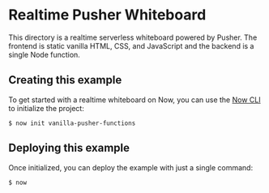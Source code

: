 # Realtime Pusher Whiteboard

This directory is a realtime serverless whiteboard powered by Pusher. The frontend is static vanilla HTML, CSS, and JavaScript and the backend is a single Node function.

## Creating this example

To get started with a realtime whiteboard on Now, you can use the [Now CLI](https://zeit.co/download) to initialize the project:

```shell
$ now init vanilla-pusher-functions
```

## Deploying this example

Once initialized, you can deploy the example with just a single command:

```shell
$ now
```
